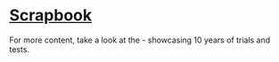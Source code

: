 # [Scrapbook](scrapbook)

For more content, take a look at the <scrapbook> - showcasing 10 years of trials and tests.

